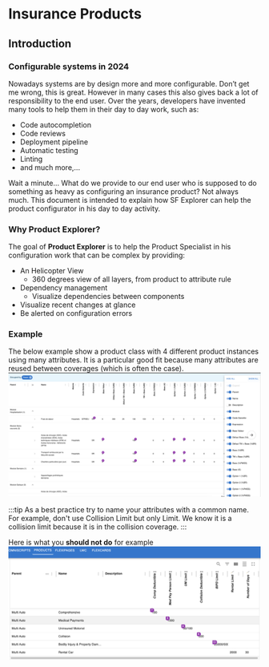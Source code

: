 

# Insurance Products

## Introduction

### Configurable systems in 2024
Nowadays systems are by design more and more configurable. Don’t get me wrong, this is great. However in many cases this also gives back a lot of responsibility to the end user. Over the years, developers have invented many tools to help them in their day to day work, such as:
* Code autocompletion
* Code reviews
* Deployment pipeline
* Automatic testing
* Linting
* and much more,...

Wait a minute… What do we provide to our end user who is supposed to do something as heavy as configuring an insurance product? Not always much.
This document is intended to explain how SF Explorer can help the product configurator in his day to day activity.


### Why Product Explorer?

The goal of **Product Explorer** is to help the Product Specialist in his configuration work that can be complex by providing:
- An Helicopter View 
  - 360 degrees view of all layers, from product to attribute rule
- Dependency management
  - Visualize dependencies between components
- Visualize recent changes at glance
- Be alerted on configuration errors


### Example

The below example show a product class with 4 different product instances using many attributes. It is a particular good fit because many attributes are reused between coverages (which is often the case). 
![Product class](./product_class.png)

:::tip
As a best practice try to name your attributes with a common name. For example, don't use Collision Limit but only Limit. We know it is a collision limit because it is in the collision coverage.
:::

Here is what you **should not do** for example
![Product class](./Product2.png)

